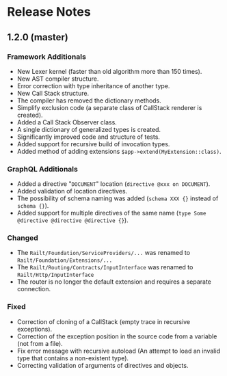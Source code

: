 # Release Notes

## 1.2.0 (master)

### Framework Additionals

- New Lexer kernel (faster than old algorithm more than 150 times).
- New AST compiler structure.
- Error correction with type inheritance of another type.
- New Call Stack structure.
- The compiler has removed the dictionary methods.
- Simplify exclusion code (a separate class of CallStack renderer is created).
- Added a Call Stack Observer class.
- A single dictionary of generalized types is created.
- Significantly improved code and structure of tests.
- Added support for recursive build of invocation types.
- Added method of adding extensions `$app->extend(MyExtension::class)`.

### GraphQL Additionals

- Added a directive "`DOCUMENT`" location (`directive @xxx on DOCUMENT`).
- Added validation of location directives.
- The possibility of schema naming was added (`schema XXX {}` instead of `schema {}`).
- Added support for multiple directives of the same name (`type Some @directive @directive @directive {}`).

### Changed

- The `Railt/Foundation/ServiceProviders/...` was renamed to `Railt/Foundation/Extensions/...`
- The `Railt/Routing/Contracts/InputInterface` was renamed to `Railt/Http/InputInterface`
- The router is no longer the default extension and requires a separate connection.

### Fixed

- Correction of cloning of a CallStack (empty trace in recursive exceptions).
- Correction of the exception position in the source code from a variable (not from a file).
- Fix error message with recursive autoload (An attempt to load an invalid type that contains a non-existent type).
- Correcting validation of arguments of directives and objects.
